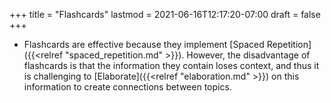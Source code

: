 +++
title = "Flashcards"
lastmod = 2021-06-16T12:17:20-07:00
draft = false
+++

-   Flashcards are effective because they implement [Spaced Repetition]({{<relref "spaced_repetition.md" >}}). However, the disadvantage of flashcards is that the information they contain loses context, and thus it is challenging to [Elaborate]({{<relref "elaboration.md" >}}) on this information to create connections between topics.